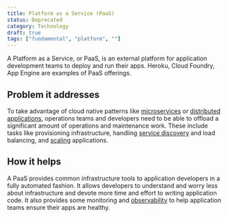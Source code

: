 ```yaml
---
title: Platform as a Service (PaaS)
status: Deprecated
category: Technology
draft: true
tags: ["fundamental", "platform", ""]
---
```


A Platform as a Service, or PaaS, is an external platform for application development teams to deploy and run their apps. 
Heroku, Cloud Foundry, App Engine are examples of PaaS offerings.

## Problem it addresses

To take advantage of cloud native patterns like [microservices](/microservices/) or [distributed applications](/distributed-apps/), 
operations teams and developers need to be able to offload a significant amount of operations and maintenance work. 
These include tasks like provisioning infrastructure, 
handling [service discovery](/service-discovery/) and load balancing, and [scaling](/scalability/) applications.

## How it helps

A PaaS provides common infrastructure tools to application developers in a fully automated fashion. 
It allows developers to understand and worry less about infrastructure and devote more time and effort to writing application code. 
It also provides some monitoring and [observability](/observability/) to help application teams ensure their apps are healthy.
